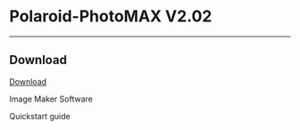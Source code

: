 # Polaroid-PhotoMAX V2.02
--------------------------
## Download

[Download](https://www.google.com)

Image Maker Software

Quickstart guide

